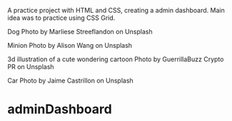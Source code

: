 A practice project with HTML and CSS, creating a admin dashboard. Main idea was to practice using CSS Grid.

Dog Photo by Marliese Streeflandon on Unsplash

Minion Photo by Alison Wang on Unsplash

3d illustration of a cute wondering cartoon Photo by GuerrillaBuzz Crypto PR on Unsplash

Car Photo by Jaime Castrillon on Unsplash

# adminDashboard
